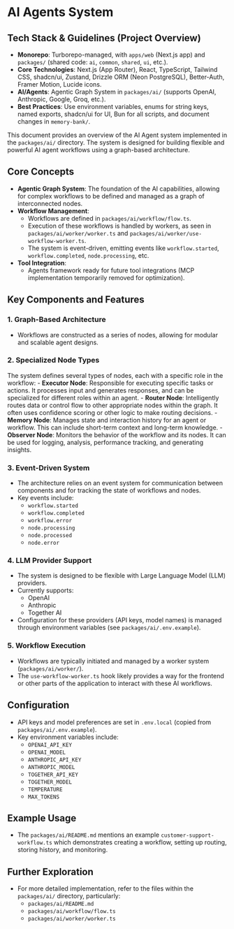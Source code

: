 # AI Agents System

## Tech Stack & Guidelines (Project Overview)

- **Monorepo**: Turborepo-managed, with `apps/web` (Next.js app) and `packages/` (shared code: `ai`, `common`, `shared`, `ui`, etc.).
- **Core Technologies**: Next.js (App Router), React, TypeScript, Tailwind CSS, shadcn/ui, Zustand, Drizzle ORM (Neon PostgreSQL), Better-Auth, Framer Motion, Lucide icons.
- **AI/Agents**: Agentic Graph System in `packages/ai/` (supports OpenAI, Anthropic, Google, Groq, etc.).
- **Best Practices**: Use environment variables, enums for string keys, named exports, shadcn/ui for UI, Bun for all scripts, and document changes in `memory-bank/`.

This document provides an overview of the AI Agent system implemented in the `packages/ai/` directory. The system is designed for building flexible and powerful AI agent workflows using a graph-based architecture.

## Core Concepts

- **Agentic Graph System**: The foundation of the AI capabilities, allowing for complex workflows to be defined and managed as a graph of interconnected nodes.
- **Workflow Management**:
    - Workflows are defined in `packages/ai/workflow/flow.ts`.
    - Execution of these workflows is handled by workers, as seen in `packages/ai/worker/worker.ts` and `packages/ai/worker/use-workflow-worker.ts`.
    - The system is event-driven, emitting events like `workflow.started`, `workflow.completed`, `node.processing`, etc.
- **Tool Integration**:
    - Agents framework ready for future tool integrations (MCP implementation temporarily removed for optimization).

## Key Components and Features

### 1. Graph-Based Architecture

- Workflows are constructed as a series of nodes, allowing for modular and scalable agent designs.

### 2. Specialized Node Types

The system defines several types of nodes, each with a specific role in the workflow: - **Executor Node**: Responsible for executing specific tasks or actions. It processes input and generates responses, and can be specialized for different roles within an agent. - **Router Node**: Intelligently routes data or control flow to other appropriate nodes within the graph. It often uses confidence scoring or other logic to make routing decisions. - **Memory Node**: Manages state and interaction history for an agent or workflow. This can include short-term context and long-term knowledge. - **Observer Node**: Monitors the behavior of the workflow and its nodes. It can be used for logging, analysis, performance tracking, and generating insights.

### 3. Event-Driven System

- The architecture relies on an event system for communication between components and for tracking the state of workflows and nodes.
- Key events include:
    - `workflow.started`
    - `workflow.completed`
    - `workflow.error`
    - `node.processing`
    - `node.processed`
    - `node.error`

### 4. LLM Provider Support

- The system is designed to be flexible with Large Language Model (LLM) providers.
- Currently supports:
    - OpenAI
    - Anthropic
    - Together AI
- Configuration for these providers (API keys, model names) is managed through environment variables (see `packages/ai/.env.example`).

### 5. Workflow Execution

- Workflows are typically initiated and managed by a worker system (`packages/ai/worker/`).
- The `use-workflow-worker.ts` hook likely provides a way for the frontend or other parts of the application to interact with these AI workflows.

## Configuration

- API keys and model preferences are set in `.env.local` (copied from `packages/ai/.env.example`).
- Key environment variables include:
    - `OPENAI_API_KEY`
    - `OPENAI_MODEL`
    - `ANTHROPIC_API_KEY`
    - `ANTHROPIC_MODEL`
    - `TOGETHER_API_KEY`
    - `TOGETHER_MODEL`
    - `TEMPERATURE`
    - `MAX_TOKENS`

## Example Usage

- The `packages/ai/README.md` mentions an example `customer-support-workflow.ts` which demonstrates creating a workflow, setting up routing, storing history, and monitoring.

## Further Exploration

- For more detailed implementation, refer to the files within the `packages/ai/` directory, particularly:
    - `packages/ai/README.md`
    - `packages/ai/workflow/flow.ts`
    - `packages/ai/worker/worker.ts`
